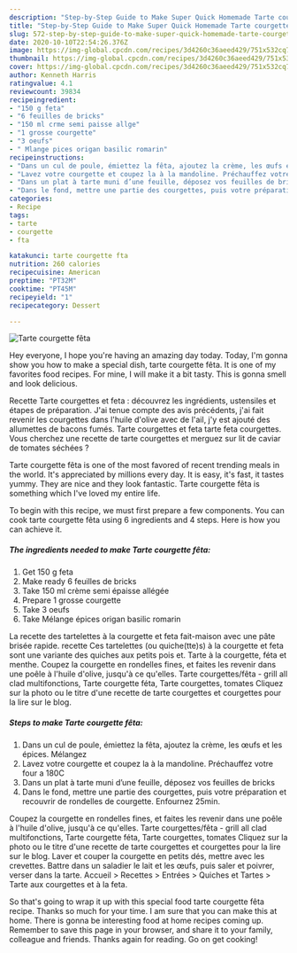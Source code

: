 ```yaml
---
description: "Step-by-Step Guide to Make Super Quick Homemade Tarte courgette fêta"
title: "Step-by-Step Guide to Make Super Quick Homemade Tarte courgette fêta"
slug: 572-step-by-step-guide-to-make-super-quick-homemade-tarte-courgette-feta
date: 2020-10-10T22:54:26.376Z
image: https://img-global.cpcdn.com/recipes/3d4260c36aeed429/751x532cq70/tarte-courgette-feta-photo-principale-de-la-recette.jpg
thumbnail: https://img-global.cpcdn.com/recipes/3d4260c36aeed429/751x532cq70/tarte-courgette-feta-photo-principale-de-la-recette.jpg
cover: https://img-global.cpcdn.com/recipes/3d4260c36aeed429/751x532cq70/tarte-courgette-feta-photo-principale-de-la-recette.jpg
author: Kenneth Harris
ratingvalue: 4.1
reviewcount: 39834
recipeingredient:
- "150 g feta"
- "6 feuilles de bricks"
- "150 ml crme semi paisse allge"
- "1 grosse courgette"
- "3 oeufs"
- " Mlange pices origan basilic romarin"
recipeinstructions:
- "Dans un cul de poule, émiettez la fêta, ajoutez la crème, les œufs et les épices. Mélangez"
- "Lavez votre courgette et coupez la à la mandoline. Préchauffez votre four a 180C"
- "Dans un plat à tarte muni d’une feuille, déposez vos feuilles de bricks"
- "Dans le fond, mettre une partie des courgettes, puis votre préparation et recouvrir de rondelles de courgette. Enfournez 25min."
categories:
- Recipe
tags:
- tarte
- courgette
- fta

katakunci: tarte courgette fta 
nutrition: 260 calories
recipecuisine: American
preptime: "PT32M"
cooktime: "PT45M"
recipeyield: "1"
recipecategory: Dessert

---
```



![Tarte courgette fêta](https://img-global.cpcdn.com/recipes/3d4260c36aeed429/751x532cq70/tarte-courgette-feta-photo-principale-de-la-recette.jpg)

Hey everyone, I hope you're having an amazing day today. Today, I'm gonna show you how to make a special dish, tarte courgette fêta. It is one of my favorites food recipes. For mine, I will make it a bit tasty. This is gonna smell and look delicious.

Recette Tarte courgettes et feta : découvrez les ingrédients, ustensiles et étapes de préparation. J&#39;ai tenue compte des avis précédents, j&#39;ai fait revenir les courgettes dans l&#39;huile d&#39;olive avec de l&#39;ail, j&#39;y est ajouté des allumettes de bacons fumés. Tarte courgettes et feta tarte feta courgettes. Vous cherchez une recette de tarte courgettes et merguez sur lit de caviar de tomates séchées ?

Tarte courgette fêta is one of the most favored of recent trending meals in the world. It's appreciated by millions every day. It is easy, it's fast, it tastes yummy. They are nice and they look fantastic. Tarte courgette fêta is something which I've loved my entire life.


To begin with this recipe, we must first prepare a few components. You can cook tarte courgette fêta using 6 ingredients and 4 steps. Here is how you can achieve it.

<!--inarticleads1-->

##### The ingredients needed to make Tarte courgette fêta:

1. Get 150 g feta
1. Make ready 6 feuilles de bricks
1. Take 150 ml crème semi épaisse allégée
1. Prepare 1 grosse courgette
1. Take 3 oeufs
1. Take  Mélange épices origan basilic romarin


La recette des tartelettes à la courgette et feta fait-maison avec une pâte brisée rapide. recette Ces tartelettes (ou quiche(tte)s) à la courgette et feta sont une variante des quiches aux petits pois et. Tarte à la courgette, féta et menthe. Coupez la courgette en rondelles fines, et faites les revenir dans une poêle à l&#39;huile d&#39;olive, jusqu&#39;à ce qu&#39;elles. Tarte courgettes/fêta - grill all clad multifonctions, Tarte courgette féta, Tarte courgettes, tomates Cliquez sur la photo ou le titre d&#39;une recette de tarte courgettes et courgettes pour la lire sur le blog. 

<!--inarticleads2-->

##### Steps to make Tarte courgette fêta:

1. Dans un cul de poule, émiettez la fêta, ajoutez la crème, les œufs et les épices. Mélangez
1. Lavez votre courgette et coupez la à la mandoline. Préchauffez votre four a 180C
1. Dans un plat à tarte muni d’une feuille, déposez vos feuilles de bricks
1. Dans le fond, mettre une partie des courgettes, puis votre préparation et recouvrir de rondelles de courgette. Enfournez 25min.


Coupez la courgette en rondelles fines, et faites les revenir dans une poêle à l&#39;huile d&#39;olive, jusqu&#39;à ce qu&#39;elles. Tarte courgettes/fêta - grill all clad multifonctions, Tarte courgette féta, Tarte courgettes, tomates Cliquez sur la photo ou le titre d&#39;une recette de tarte courgettes et courgettes pour la lire sur le blog. Laver et couper la courgette en petits dés, mettre avec les crevettes. Battre dans un saladier le lait et les œufs, puis saler et poivrer, verser dans la tarte. Accueil &gt; Recettes &gt; Entrées &gt; Quiches et Tartes &gt; Tarte aux courgettes et à la feta. 

So that's going to wrap it up with this special food tarte courgette fêta recipe. Thanks so much for your time. I am sure that you can make this at home. There is gonna be interesting food at home recipes coming up. Remember to save this page in your browser, and share it to your family, colleague and friends. Thanks again for reading. Go on get cooking!
